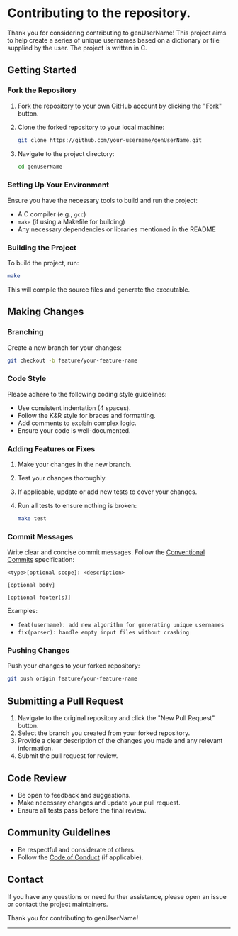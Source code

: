 # Contributing to the repository.

Thank you for considering contributing to genUserName! This project aims to help create a series of unique usernames based on a dictionary or file supplied by the user. The project is written in C.

## Getting Started

### Fork the Repository

1. Fork the repository to your own GitHub account by clicking the "Fork" button.
2. Clone the forked repository to your local machine:

   ```bash
   git clone https://github.com/your-username/genUserName.git
   ```

3. Navigate to the project directory:

   ```bash
   cd genUserName
   ```

### Setting Up Your Environment

Ensure you have the necessary tools to build and run the project:

- A C compiler (e.g., `gcc`)
- `make` (if using a Makefile for building)
- Any necessary dependencies or libraries mentioned in the README

### Building the Project

To build the project, run:

```bash
make
```

This will compile the source files and generate the executable.

## Making Changes

### Branching

Create a new branch for your changes:

```bash
git checkout -b feature/your-feature-name
```

### Code Style

Please adhere to the following coding style guidelines:

- Use consistent indentation (4 spaces).
- Follow the K&R style for braces and formatting.
- Add comments to explain complex logic.
- Ensure your code is well-documented.

### Adding Features or Fixes

1. Make your changes in the new branch.
2. Test your changes thoroughly.
3. If applicable, update or add new tests to cover your changes.
4. Run all tests to ensure nothing is broken:

   ```bash
   make test
   ```

### Commit Messages

Write clear and concise commit messages. Follow the [Conventional Commits](https://www.conventionalcommits.org/en/v1.0.0/) specification:

```
<type>[optional scope]: <description>

[optional body]

[optional footer(s)]
```

Examples:

- `feat(username): add new algorithm for generating unique usernames`
- `fix(parser): handle empty input files without crashing`

### Pushing Changes

Push your changes to your forked repository:

```bash
git push origin feature/your-feature-name
```

## Submitting a Pull Request

1. Navigate to the original repository and click the "New Pull Request" button.
2. Select the branch you created from your forked repository.
3. Provide a clear description of the changes you made and any relevant information.
4. Submit the pull request for review.

## Code Review

- Be open to feedback and suggestions.
- Make necessary changes and update your pull request.
- Ensure all tests pass before the final review.

## Community Guidelines

- Be respectful and considerate of others.
- Follow the [Code of Conduct](CODE_OF_CONDUCT.md) (if applicable).

## Contact

If you have any questions or need further assistance, please open an issue or contact the project maintainers.

Thank you for contributing to genUserName!

---
